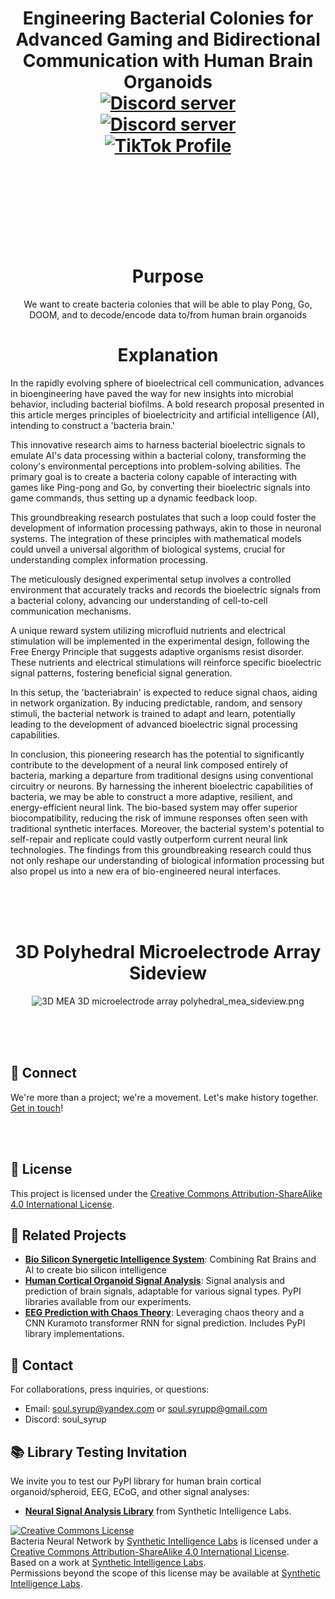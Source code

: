 <h1 align="center">Engineering Bacterial Colonies for Advanced Gaming and Bidirectional Communication with Human Brain Organoids

<div align="center">
  <a href="https://discord.gg/mJECK72VhD">
    <img src="https://img.shields.io/static/v1?label=Unlimited%20Research%20Cooperative&message=Join%20Now&color=7289DA&logo=discord&style=for-the-badge" alt="Discord server">
  </a>
</div>
<div align="center">
  <a href="https://discord.gg/HBHGvDxDmt">
    <img src="https://img.shields.io/static/v1?label=Metaverse%20Crowdsource&message=450%20Members&color=7289DA&logo=discord&style=for-the-badge" alt="Discord server">
  </a>
</div>

<div align="center">
  <a href="https://www.tiktok.com/@metaversecrowdsourcebr">
    <img src="https://img.shields.io/badge/TikTok-%40metaversecrowdsourcebr-ff0080?style=for-the-badge&logo=tiktok&logoColor=white&labelColor=000000" alt="TikTok Profile">
  </a>
</div>

<br>
<br>


<br>
<br>
<h1 align="center">Purpose</h1>

<p align="center">We want to create bacteria colonies that will be able to play Pong, Go, DOOM, and to decode/encode data to/from human brain organoids</p>

<h1 align="center">Explanation</h1>


In the rapidly evolving sphere of bioelectrical cell communication, advances in bioengineering have paved the way for new insights into microbial behavior, including bacterial biofilms. A bold research proposal presented in this article merges principles of bioelectricity and artificial intelligence (AI), intending to construct a 'bacteria brain.'

This innovative research aims to harness bacterial bioelectric signals to emulate AI's data processing within a bacterial colony, transforming the colony's environmental perceptions into problem-solving abilities. The primary goal is to create a bacteria colony capable of interacting with games like Ping-pong and Go, by converting their bioelectric signals into game commands, thus setting up a dynamic feedback loop.

This groundbreaking research postulates that such a loop could foster the development of information processing pathways, akin to those in neuronal systems. The integration of these principles with mathematical models could unveil a universal algorithm of biological systems, crucial for understanding complex information processing.

The meticulously designed experimental setup involves a controlled environment that accurately tracks and records the bioelectric signals from a bacterial colony, advancing our understanding of cell-to-cell communication mechanisms.

A unique reward system utilizing microfluid nutrients and electrical stimulation will be implemented in the experimental design, following the Free Energy Principle that suggests adaptive organisms resist disorder. These nutrients and electrical stimulations will reinforce specific bioelectric signal patterns, fostering beneficial signal generation.

In this setup, the 'bacteriabrain' is expected to reduce signal chaos, aiding in network organization. By inducing predictable, random, and sensory stimuli, the bacterial network is trained to adapt and learn, potentially leading to the development of advanced bioelectric signal processing capabilities.

In conclusion, this pioneering research has the potential to significantly contribute to the development of a neural link composed entirely of bacteria, marking a departure from traditional designs using conventional circuitry or neurons. By harnessing the inherent bioelectric capabilities of bacteria, we may be able to construct a more adaptive, resilient, and energy-efficient neural link. The bio-based system may offer superior biocompatibility, reducing the risk of immune responses often seen with traditional synthetic interfaces. Moreover, the bacterial system's potential to self-repair and replicate could vastly outperform current neural link technologies. The findings from this groundbreaking research could thus not only reshape our understanding of biological information processing but also propel us into a new era of bio-engineered neural interfaces.


<br>
<br>
<br>
</p>
<h1 align="center">3D Polyhedral Microelectrode Array Sideview</h1>
<p align="center">
  <img src="https://raw.githubusercontent.com/Unlimited-Research-Cooperative/Bacteria-Neural-Network/main/Designs/polyhedral_mea_sideview.png" alt="3D MEA 3D microelectrode array polyhedral_mea_sideview.png">
</p>
<br>
<br>
<br>


## 🤝 Connect
We're more than a project; we're a movement. Let's make history together. [Get in touch](https://github.com/Synthetic-Intelligence-Labs)!

<br>
<br>

## 📄 License
This project is licensed under the [Creative Commons Attribution-ShareAlike 4.0 International License](http://creativecommons.org/licenses/by-sa/4.0/).

## 🧬 Related Projects
- [**Bio Silicon Synergetic Intelligence System**](https://github.com/Unlimited-Research-Cooperative/Bio-Silicon-Synergetic-Intelligence-System): Combining Rat Brains and AI to create bio silicon intelligence
- [**Human Cortical Organoid Signal Analysis**](https://github.com/Unlimited-Research-Cooperative/human-cortical-organoid-signal-analysis): Signal analysis and prediction of brain signals, adaptable for various signal types. PyPI libraries available from our experiments.
- [**EEG Prediction with Chaos Theory**](https://github.com/Metaverse-Crowdsource/EEG-tES-Chaos-Neural-Net): Leveraging chaos theory and a CNN Kuramoto transformer RNN for signal prediction. Includes PyPI library implementations.

## 📩 Contact
For collaborations, press inquiries, or questions:
- Email: [soul.syrup@yandex.com](mailto:soul.syrup@yandex.com) or [soul.syrupp@gmail.com](mailto:soul.syrupp@gmail.com)
- Discord: soul_syrup


## 📚 Library Testing Invitation
We invite you to test our PyPI library for human brain cortical organoid/spheroid, EEG, ECoG, and other signal analyses:
- [**Neural Signal Analysis Library**](https://pypi.org/project/neural-signal-analysis/0.2.8/) from Synthetic Intelligence Labs.

<a rel="license" href="http://creativecommons.org/licenses/by-sa/4.0/"><img alt="Creative Commons License" style="border-width:0" src="https://i.creativecommons.org/l/by-sa/4.0/88x31.png" /></a><br /><span xmlns:dct="http://purl.org/dc/terms/" property="dct:title">Bacteria Neural Network</span> by <a xmlns:cc="http://creativecommons.org/ns#" href="https://github.com/Synthetic-Intelligence-Labs" property="cc:attributionName" rel="cc:attributionURL">Synthetic Intelligence Labs</a> is licensed under a <a rel="license" href="http://creativecommons.org/licenses/by-sa/4.0/">Creative Commons Attribution-ShareAlike 4.0 International License</a>.<br />Based on a work at <a xmlns:dct="http://purl.org/dc/terms/" href="https://github.com/Synthetic-Intelligence-Labs" rel="dct:source">Synthetic Intelligence Labs</a>.<br />Permissions beyond the scope of this license may be available at <a xmlns:cc="http://creativecommons.org/ns#" href="https://github.com/Synthetic-Intelligence-Labs" rel="cc:morePermissions">Synthetic Intelligence Labs</a>.

